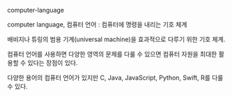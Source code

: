
computer-language

computer language, 컴퓨터 언어
:   컴퓨터에 명령을 내리는 기호 체계

배비지나 튜링의 범용 기계(universal machine)을 효과적으로 다루기 위한 기호 체계.

컴퓨터 언어를 사용하면 다양한 영역의 문제를 다룰 수 있으면 컴퓨터 자원을 최대한 활용할 수 있다는 장점이 있다.

다양한 용어의 컴퓨터 언어가 있지만 C, Java, JavaScript, Python, Swift, R를 다룰 수 있다.